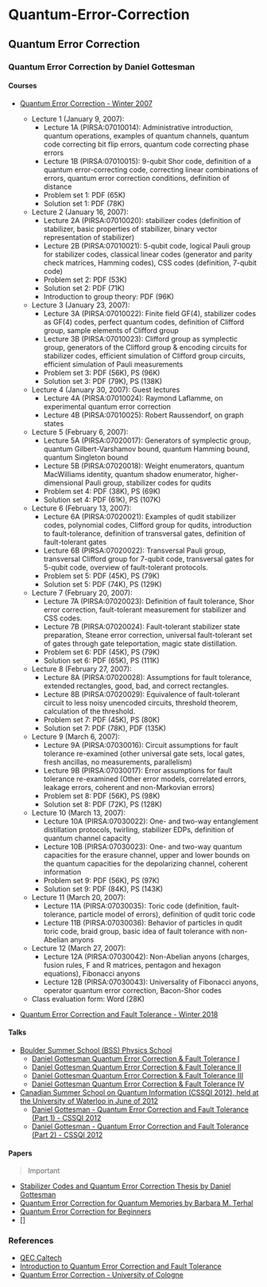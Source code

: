 # Quantum-Error-Correction

## Quantum Error Correction

### Quantum Error Correction by Daniel Gottesman

#### Courses

- [Quantum Error Correction - Winter 2007](https://www2.perimeterinstitute.ca/personal/dgottesman/QECC2007/)
  - Lecture 1 (January 9, 2007):
    - Lecture 1A (PIRSA:07010014): Administrative introduction, quantum operations, examples of quantum channels, quantum code correcting bit flip errors, quantum code correcting phase errors
    - Lecture 1B (PIRSA:07010015): 9-qubit Shor code, definition of a quantum error-correcting code, correcting linear combinations of errors, quantum error correction conditions, definition of distance
    - Problem set 1: PDF (65K)
    - Solution set 1: PDF (78K)
  - Lecture 2 (January 16, 2007):
    - Lecture 2A (PIRSA:07010020): stabilizer codes (definition of stabilizer, basic properties of stabilizer, binary vector representation of stabilizer)
    - Lecture 2B (PIRSA:07010021): 5-qubit code, logical Pauli group for stabilizer codes, classical linear codes (generator and parity check matrices, Hamming codes), CSS codes (definition, 7-qubit code)
    - Problem set 2: PDF (53K)
    - Solution set 2: PDF (71K)
    - Introduction to group theory: PDF (96K)
  - Lecture 3 (January 23, 2007):
    - Lecture 3A (PIRSA:07010022): Finite field GF(4), stabilizer codes as GF(4) codes, perfect quantum codes, definition of Clifford group, sample elements of Clifford group
    - Lecture 3B (PIRSA:07010023): Clifford group as symplectic group, generators of the Clifford group & encoding circuits for stabilizer codes, efficient simulation of Clifford group circuits, efficient simulation of Pauli measurements
    - Problem set 3: PDF (56K), PS (96K)
    - Solution set 3: PDF (79K), PS (138K)
  - Lecture 4 (January 30, 2007): Guest lectures
    - Lecture 4A (PIRSA:07010024): Raymond Laflamme, on experimental quantum error correction
    - Lecture 4B (PIRSA:07010025): Robert Raussendorf, on graph states
  - Lecture 5 (February 6, 2007):
    - Lecture 5A (PIRSA:07020017): Generators of symplectic group, quantum Gilbert-Varshamov bound, quantum Hamming bound, quantum Singleton bound
    - Lecture 5B (PIRSA:07020018): Weight enumerators, quantum MacWilliams identity, quantum shadow enumerator, higher-dimensional Pauli group, stabilizer codes for qudits
    - Problem set 4: PDF (38K), PS (69K)
    - Solution set 4: PDF (61K), PS (107K)
  - Lecture 6 (February 13, 2007):
    - Lecture 6A (PIRSA:07020021): Examples of qudit stabilizer codes, polynomial codes, Clifford group for qudits, introduction to fault-tolerance, definition of transversal gates, definition of fault-tolerant gates
    - Lecture 6B (PIRSA:07020022): Transversal Pauli group, transversal Clifford group for 7-qubit code, transversal gates for 5-qubit code, overview of fault-tolerant protocols.
    - Problem set 5: PDF (45K), PS (79K)
    - Solution set 5: PDF (74K), PS (129K)
  - Lecture 7 (February 20, 2007):
    - Lecture 7A (PIRSA:07020023): Definition of fault tolerance, Shor error correction, fault-tolerant measurement for stabilizer and CSS codes.
    - Lecture 7B (PIRSA:07020024): Fault-tolerant stabilizer state preparation, Steane error correction, universal fault-tolerant set of gates through gate teleportation, magic state distillation.
    - Problem set 6: PDF (45K), PS (79K)
    - Solution set 6: PDF (65K), PS (111K)
  - Lecture 8 (February 27, 2007):
    - Lecture 8A (PIRSA:07020028): Assumptions for fault tolerance, extended rectangles, good, bad, and correct rectangles.
    - Lecture 8B (PIRSA:07020029): Equivalence of fault-tolerant circuit to less noisy unencoded circuits, threshold theorem, calculation of the threshold.
    - Problem set 7: PDF (45K), PS (80K)
    - Solution set 7: PDF (78K), PDF (135K)
  - Lecture 9 (March 6, 2007):
    - Lecture 9A (PIRSA:07030016): Circuit assumptions for fault tolerance re-examined (other universal gate sets, local gates, fresh ancillas, no measurements, parallelism)
    - Lecture 9B (PIRSA:07030017): Error assumptions for fault tolerance re-examined (Other error models, correlated errors, leakage errors, coherent and non-Markovian errors)
    - Problem set 8: PDF (56K), PS (98K)
    - Solution set 8: PDF (72K), PS (128K)
  - Lecture 10 (March 13, 2007):
    - Lecture 10A (PIRSA:07030022): One- and two-way entanglement distillation protocols, twirling, stabilizer EDPs, definition of quantum channel capacity
    - Lecture 10B (PIRSA:07030023): One- and two-way quantum capacities for the erasure channel, upper and lower bounds on the quantum capacities for the depolarizing channel, coherent information
    - Problem set 9: PDF (56K), PS (97K)
    - Solution set 9: PDF (84K), PS (143K)
  - Lecture 11 (March 20, 2007):
    - Lecture 11A (PIRSA:07030035): Toric code (definition, fault-tolerance, particle model of errors), definition of qudit toric code
    - Lecture 11B (PIRSA:07030036): Behavior of particles in qudit toric code, braid group, basic idea of fault tolerance with non-Abelian anyons
  - Lecture 12 (March 27, 2007):
    - Lecture 12A (PIRSA:07030042): Non-Abelian anyons (charges, fusion rules, F and R matrices, pentagon and hexagon equations), Fibonacci anyons
    - Lecture 12B (PIRSA:07030043): Universality of Fibonacci anyons, operator quantum error correction, Bacon-Shor codes
  - Class evaluation form: Word (28K)











- [Quantum Error Correction and Fault Tolerance - Winter 2018](https://www2.perimeterinstitute.ca/personal/dgottesman/QECC2018/)

#### Talks 

- [Boulder Summer School (BSS) Physics School](https://boulderschool.yale.edu/2018/boulder-school-2018)
  - [Daniel Gottesman Quantum Error Correction & Fault Tolerance I](https://youtu.be/PGXuvKNRyns)
  - [Daniel Gottesman Quantum Error Correction & Fault Tolerance II](https://youtu.be/UltDQv5_rQM)
  - [Daniel Gottesman Quantum Error Correction & Fault Tolerance III](https://youtu.be/WzOsrowI9ms)
  - [Daniel Gottesman Quantum Error Correction & Fault Tolerance IV](https://youtu.be/AC7OcVOxSEo)
- [Canadian Summer School on Quantum Information (CSSQI 2012), held at the University of Waterloo in June of 2012](http://cssqi2012.iqc.uwaterloo.ca/)
  - [Daniel Gottesman - Quantum Error Correction and Fault Tolerance (Part 1) - CSSQI 2012](https://youtu.be/ltJ1jXQeDl8)
  - [Daniel Gottesman - Quantum Error Correction and Fault Tolerance (Part 2) - CSSQI 2012](https://youtu.be/cUqys29d0YA)

#### Papers

> Important

- [Stabilizer Codes and Quantum Error Correction Thesis by Daniel Gottesman](https://arxiv.org/abs/quant-ph/9705052) 
- [Quantum Error Correction for Quantum Memories by Barbara M. Terhal](https://arxiv.org/abs/1302.3428)
- [Quantum Error Correction for Beginners](https://arxiv.org/abs/0905.2794)
- []

### References 

- [QEC Caltech](https://github.com/anonymousr007/qec/blob/main/QEC%20Caltech.pdf)
- [Introduction to Quantum Error Correction and Fault Tolerance](https://github.com/anonymousr007/qec/blob/main/Introduction%20to%20Quantum%20Error%20Correction.pdf)
- [Quantum Error Correction - University of Cologne](https://github.com/anonymousr007/qec/blob/main/Quantum%20Error%20Correction%20-%20University%20of%20Cologne.pdf)
